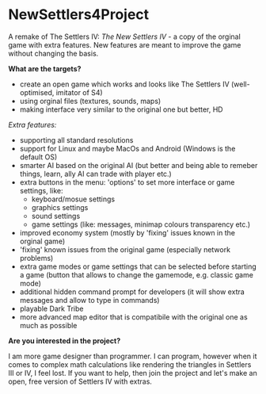 # NewSettlers4Project
A remake of The Settlers IV: *The New Settlers IV* - a copy of the orginal game with extra features. New features are meant to improve the game without changing the basis.

**What are the targets?**
- create an open game which works and looks like The Settlers IV (well-optimised, imitator of S4)
- using orginal files (textures, sounds, maps)
- making interface very similar to the original one but better, HD

*Extra features:*
- supporting all standard resolutions
- support for Linux and maybe MacOs and Android (Windows is the default OS)
- smarter AI based on the original AI (but better and being able to remeber things, learn, ally AI can trade with player etc.)
- extra buttons in the menu: 'options' to set more interface or game settings, like:
  - keyboard/mosue settings
  - graphics settings
  - sound settings
  - game settings (like: messages, minimap colours transparency etc.)
- improved economy system (mostly by 'fixing' issues known in the orginal game)
- 'fixing' known issues from the original game (especially network problems)
- extra game modes or game settings that can be selected before starting a game (button that allows to change the gamemode, e.g. classic game mode)
- additional hidden command prompt for developers (it will show extra messages and allow to type in commands)
- playable Dark Tribe
- more advanced map editor that is compatibile with the original one as much as possible


**Are you interested in the project?**

I am more game designer than programmer. I can program, however when it comes to complex math calculations like rendering the triangles in Settlers III or IV, I feel lost. If you want to help, then join the project and let's make an open, free version of Settlers IV with extras.
